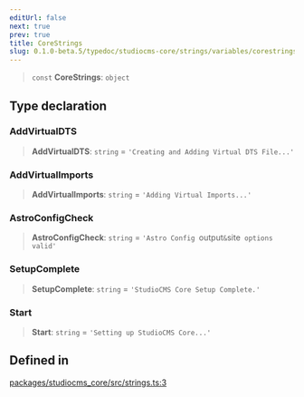 ```yaml
---
editUrl: false
next: true
prev: true
title: CoreStrings
slug: 0.1.0-beta.5/typedoc/studiocms-core/strings/variables/corestrings
---
```


> `const` **CoreStrings**: `object`

## Type declaration

### AddVirtualDTS

> **AddVirtualDTS**: `string` = `'Creating and Adding Virtual DTS File...'`

### AddVirtualImports

> **AddVirtualImports**: `string` = `'Adding Virtual Imports...'`

### AstroConfigCheck

> **AstroConfigCheck**: `string` = `'Astro Config `output`&`site` options valid'`

### SetupComplete

> **SetupComplete**: `string` = `'StudioCMS Core Setup Complete.'`

### Start

> **Start**: `string` = `'Setting up StudioCMS Core...'`

## Defined in

[packages/studiocms\_core/src/strings.ts:3](https://github.com/astrolicious/studiocms/tree/main/packages/studiocms_core/src/strings.ts#L3)
